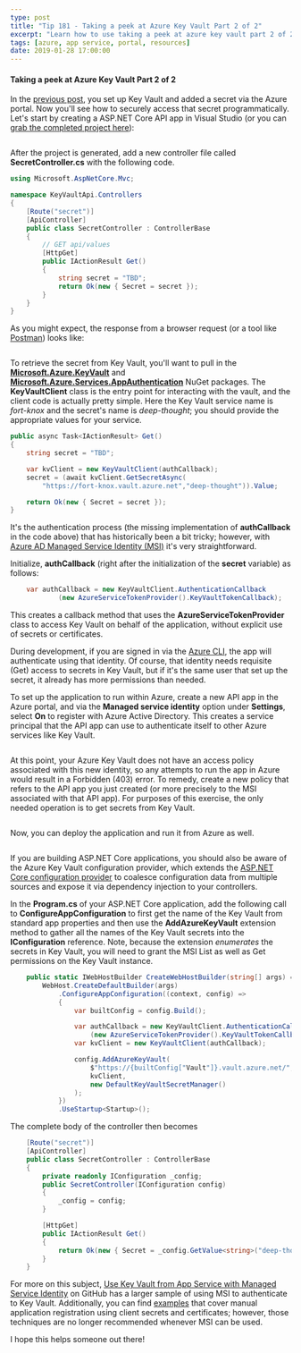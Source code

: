 ```yaml
---
type: post
title: "Tip 181 - Taking a peek at Azure Key Vault Part 2 of 2"
excerpt: "Learn how to use taking a peek at azure key vault part 2 of 2"
tags: [azure, app service, portal, resources]
date: 2019-01-28 17:00:00
---
```

 

#### Taking a peek at Azure Key Vault Part 2 of 2

In the [previous post](tip180), you set up Key Vault and added a secret via the Azure portal. Now you'll see how to securely access that secret programmatically. Let's start by creating a ASP.NET Core API app in Visual Studio (or you can [grab the completed project here](https://github.com/mbcrump/azure-key-vault)): 

<img :src="$withBase('/files/new-api-app.png')">

After the project is generated, add a new controller file called **SecretController.cs** with the following code.

```csharp
using Microsoft.AspNetCore.Mvc;

namespace KeyVaultApi.Controllers
{
    [Route("secret")]
    [ApiController]
    public class SecretController : ControllerBase
    {
        // GET api/values
        [HttpGet]
        public IActionResult Get()
        {
            string secret = "TBD";
            return Ok(new { Secret = secret });
        }
    }
}
```
As you might expect, the response from a browser request (or a tool like [Postman](https://www.getpostman.com/)) looks like:

<img :src="$withBase('/files/browser-1.png')">

To retrieve the secret from Key Vault, you'll want to pull in the [**Microsoft.Azure.KeyVault**](https://www.nuget.org/packages/Microsoft.Azure.KeyVault) and [**Microsoft.Azure.Services.AppAuthentication**](https://www.nuget.org/packages/Microsoft.Azure.Services.AppAuthentication) NuGet packages. The **KeyVaultClient** class is the entry point for interacting with the vault, and the client code is actually pretty simple. Here the Key Vault service name is *fort-knox* and the secret's name is *deep-thought*; you should provide the appropriate values for your service.

```csharp
public async Task<IActionResult> Get()
{
	string secret = "TBD";

	var kvClient = new KeyVaultClient(authCallback);   
	secret = (await kvClient.GetSecretAsync(
		"https://fort-knox.vault.azure.net","deep-thought")).Value;

	return Ok(new { Secret = secret });
}
```

It's the authentication process (the missing implementation of **authCallback** in the code above) that has historically been a bit tricky; however, with [Azure AD Managed Service Identity (MSI)](https://docs.microsoft.com/en-us/azure/active-directory/managed-identities-azure-resources/overview) it's very straightforward. 

Initialize, **authCallback** (right after the initialization of the **secret** variable) as follows:

```csharp
	var authCallback = new KeyVaultClient.AuthenticationCallback
			(new AzureServiceTokenProvider().KeyVaultTokenCallback);
```

This creates a callback method that uses the **AzureServiceTokenProvider** class to access Key Vault on behalf of the application, without explicit use of secrets or certificates. 

During development, if you are signed in via the [Azure CLI](https://docs.microsoft.com/en-us/cli/azure/?view=azure-cli-latest), the app will authenticate using that identity. Of course, that identity needs requisite (Get) access to secrets in Key Vault, but if it's the same user that set up the secret, it already has more permissions than needed.

To set up the application to run within Azure, create a new API app in the Azure portal, and via the **Managed service identity** option under **Settings**, select **On** to register with Azure Active Directory. This creates a service principal that the API app can use to authenticate itself to other Azure services like Key Vault. 

<img :src="$withBase('/files/msi.png')">

At this point, your Azure Key Vault does not have an access policy associated with this new identity, so any attempts to run the app in Azure would result in a Forbidden (403) error. To remedy, create a new policy that refers to the API app you just created (or more precisely to the MSI associated with that API app). For purposes of this exercise, the only needed operation is to get secrets from Key Vault.

<img :src="$withBase('/files/access-policy.png')">

Now, you can deploy the application and run it from Azure as well.

<img :src="$withBase('/files/browser-2.png')">

If you are building ASP.NET Core applications, you should also be aware of the Azure Key Vault configuration provider, which extends the [ASP.NET Core configuration provider](https://docs.microsoft.com/en-us/aspnet/core/security/key-vault-configuration?view=aspnetcore-2.1) to coalesce configuration data from multiple sources and expose it via dependency injection to your controllers.

In the **Program.cs** of your ASP.NET Core application, add the following call to **ConfigureAppConfiguration** to first get the name of the Key Vault from standard app properties and then use the **AddAzureKeyVault** extension method to gather all the names of the Key Vault secrets into the **IConfiguration** reference. Note, because the extension *enumerates* the secrets in Key Vault, you will need to grant the MSI List as well as Get permissions on the Key Vault instance.

```csharp
    public static IWebHostBuilder CreateWebHostBuilder(string[] args) =>
        WebHost.CreateDefaultBuilder(args)
            .ConfigureAppConfiguration((context, config) =>
            {
                var builtConfig = config.Build();

                var authCallback = new KeyVaultClient.AuthenticationCallback
                    (new AzureServiceTokenProvider().KeyVaultTokenCallback);
                var kvClient = new KeyVaultClient(authCallback);

                config.AddAzureKeyVault(
                    $"https://{builtConfig["Vault"]}.vault.azure.net/",
                    kvClient,
                    new DefaultKeyVaultSecretManager()
                );
            })
            .UseStartup<Startup>();
```
The complete body of the controller then becomes

```csharp
    [Route("secret")]
    [ApiController]
    public class SecretController : ControllerBase
    {
        private readonly IConfiguration _config;
        public SecretController(IConfiguration config)
        {
            _config = config;
        }

        [HttpGet]
        public IActionResult Get()
        {
            return Ok(new { Secret = _config.GetValue<string>("deep-thought") });
        }
    }
```

For more on this subject, [Use Key Vault from App Service with Managed Service Identity](https://github.com/Azure-Samples/app-service-msi-keyvault-dotnet) on GitHub has a larger sample of using MSI to authenticate to Key Vault. Additionally, you can find [examples](https://docs.microsoft.com/en-us/azure/key-vault/key-vault-use-from-web-application) that cover manual application registration using client secrets and certificates; however, those techniques are no longer recommended whenever MSI can be used.

I hope this helps someone out there!
